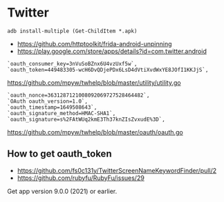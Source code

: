 # Twitter

~~~
adb install-multiple (Get-ChildItem *.apk)
~~~

- https://github.com/httptoolkit/frida-android-unpinning
- https://play.google.com/store/apps/details?id=com.twitter.android

~~~
`oauth_consumer_key=3nVuSoBZnx6U4vzUxf5w`,
`oauth_token=449483305-wcH6DvQDjePDx6LsD4dVtiXvdWxYE8JOfI1KKJjS`,
~~~

https://github.com/mpyw/twhelp/blob/master/utility/utility.go

~~~
`oauth_nonce=3631287121008092069727528464482`,
`OAuth oauth_version=1.0`,
`oauth_timestamp=1649508643`,
`oauth_signature_method=HMAC-SHA1`,
`oauth_signature=s%2FAtWUq2kmE3Th37knZIsZvxudE%3D`,
~~~

https://github.com/mpyw/twhelp/blob/master/oauth/oauth.go

## How to get oauth\_token

- https://github.com/fs0c131y/TwitterScreenNameKeywordFinder/pull/2
- https://github.com/rubyfu/RubyFu/issues/29

Get app version 9.0.0 (2021) or earlier.
